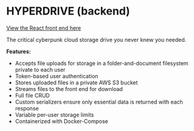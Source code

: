 # HYPERDRIVE (backend)

[View the React front end here](https://github.com/AngusGMorrison/hyperdrive-frontend)

The critical cyberpunk cloud storage drive you never knew you needed.

**Features:**
* Accepts file uploads for storage in a folder-and-document filesystem private to each user
* Token-based user authentication
* Stores uploaded files in a private AWS S3 bucket
* Streams files to the front end for download
* Full file CRUD
* Custom serializers ensure only essential data is returned with each response
* Variable per-user storage limits
* Containerized with Docker-Compose
